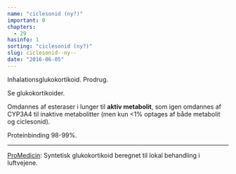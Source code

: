 ```yaml
---
name: "ciclesonid (ny?)"
important: 0
chapters:  
  - 29
hasinfo: 1
sorting: "ciclesonid (ny?)"
slug: ciclesonid--ny--
date: "2016-06-05"
---
```


Inhalationsglukokortikoid. Prodrug.

Se glukokortikoider.

Omdannes af esteraser i lunger til <b>aktiv metabolit</b>, som igen omdannes af CYP3A4 til inaktive metabolitter (men kun <1% optages af både metabolit og ciclesonid).

Proteinbinding 98-99%.

<hr>

<a href=\http://pro.medicin.dk/Medicin/Praeparater/6816\ target=\_blank\>ProMedicin</a>: Syntetisk glukokortikoid beregnet til lokal behandling i luftvejene. 
